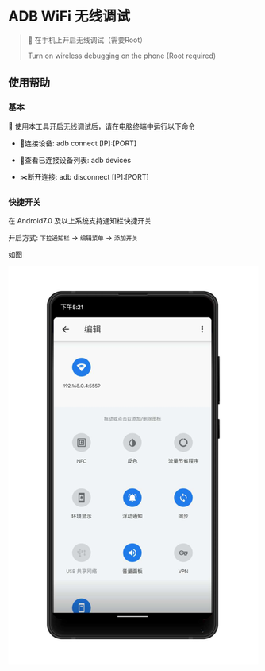 # ADB WiFi 无线调试

> 🦥 在手机上开启无线调试（需要Root）
> 
> Turn on wireless debugging on the phone (Root required)

## 使用帮助

### 基本

🔧 使用本工具开启无线调试后，请在电脑终端中运行以下命令

- 🔗连接设备: adb connect [IP]:[PORT]

- 📱查看已连接设备列表: adb devices

- ✂️断开连接: adb disconnect [IP]:[PORT]

### 快捷开关

在 Android7.0 及以上系统支持通知栏快捷开关

开启方式: `下拉通知栏` -> `编辑菜单` -> `添加开关`

如图

![amUZu3](/screenshot/quick_tile.jpg)



